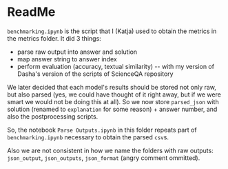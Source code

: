 # ReadMe

`benchmarking.ipynb` is the script that I (Katja) used to obtain the metrics in the metrics folder. It did 3 things: 
* parse raw output into answer and solution
* map answer string to answer index
* perform evaluation (accuracy, textual similarity) -- with my version of Dasha's version of the scripts of ScienceQA repository

We later decided that each model's results should be stored not only raw, but also parsed (yes, we could have thought of it right away, but if we were smart we would not be doing this at all). 
So we now store `parsed_json` with solution (renamed to `explanation` for some reason) + answer number, and also the postprocessing scripts. 

So, the notebook `Parse Outputs.ipynb` in this folder repeats part of `benchmarking.ipynb` necessary to obtain the parsed `csv`s. 

Also we are not consistent in how we name the folders with raw outputs: `json_output`, `json_outputs`, `json_format` (angry comment ommitted). 

